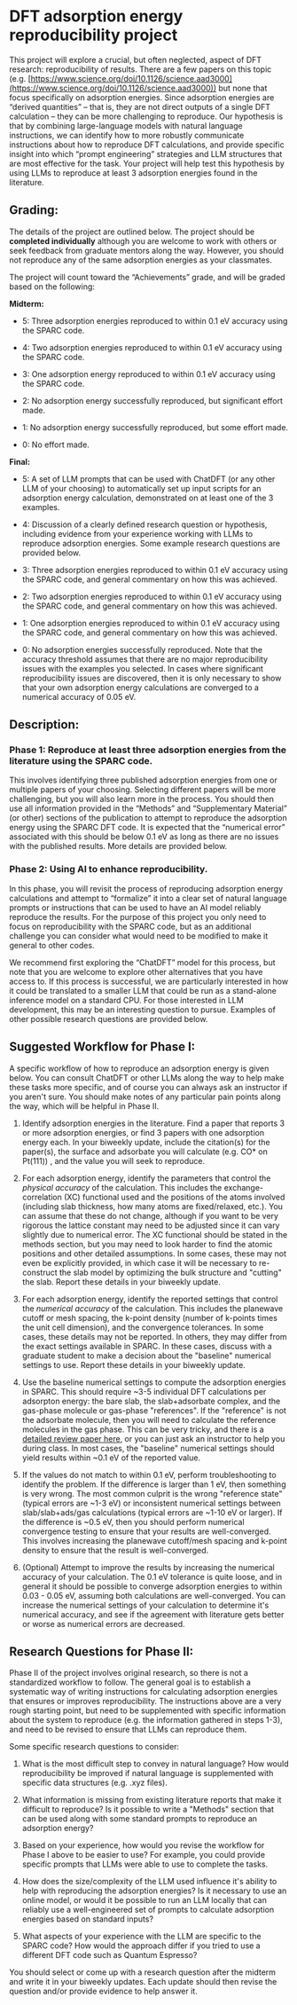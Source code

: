 # DFT adsorption energy reproducibility project

This project will explore a crucial, but often neglected, aspect of DFT research: reproducibility of results. There are a few papers on this topic (e.g.  [https://www.science.org/doi/10.1126/science.aad3000](https://www.science.org/doi/10.1126/science.aad3000)) but none that focus specifically on adsorption energies. Since adsorption energies are “derived quantities” – that is, they are not direct outputs of a single DFT calculation – they can be more challenging to reproduce. Our hypothesis is that by combining large-language models with natural language instructions, we can identify how to more robustly communicate instructions about how to reproduce DFT calculations, and provide specific insight into which “prompt engineering” strategies and LLM structures that are most effective for the task. Your project will help test this hypothesis by using LLMs to reproduce at least 3 adsorption energies found in the literature.

## Grading:

The details of the project are outlined below. The project should be **completed individually** although you are welcome to work with others or seek feedback from graduate mentors along the way. However, you should not reproduce any of the same adsorption energies as your classmates.

The project will count toward the “Achievements” grade, and will be graded based on the following:

**Midterm:**

-   5: Three adsorption energies reproduced to within 0.1 eV accuracy using the SPARC code.
    
-   4: Two adsorption energies reproduced to within 0.1 eV accuracy using the SPARC code.
    
-   3: One adsorption energy reproduced to within 0.1 eV accuracy using the SPARC code.
    
-   2: No adsorption energy successfully reproduced, but significant effort made.
    
-   1: No adsorption energy successfully reproduced, but some effort made.
    
-   0: No effort made.
    

**Final:**

-   5: A set of LLM prompts that can be used with ChatDFT (or any other LLM of your choosing) to automatically set up input scripts for an adsorption energy calculation, demonstrated on at least one of the 3 examples.
    
-   4: Discussion of a clearly defined research question or hypothesis, including evidence from your experience working with LLMs to reproduce adsorption energies. Some example research questions are provided below.
    
-   3: Three adsorption energies reproduced to within 0.1 eV accuracy using the SPARC code, and general commentary on how this was achieved.
    
-   2: Two adsorption energies reproduced to within 0.1 eV accuracy using the SPARC code, and general commentary on how this was achieved.
    
-   1: One adsorption energies reproduced to within 0.1 eV accuracy using the SPARC code, and general commentary on how this was achieved.
    
-   0: No adsorption energies successfully reproduced. Note that the accuracy threshold assumes that there are no major reproducibility issues with the examples you selected. In cases where significant reproducibility issues are discovered, then it is only necessary to show that your own adsorption energy calculations are converged to a numerical accuracy of 0.05 eV.
    

## Description:

### Phase 1: Reproduce at least three adsorption energies from the literature using the SPARC code.

This involves identifying three published adsorption energies from one or multiple papers of your choosing. Selecting different papers will be more challenging, but you will also learn more in the process. You should then use all information provided in the “Methods” and “Supplementary Material” (or other) sections of the publication to attempt to reproduce the adsorption energy using the SPARC DFT code. It is expected that the “numerical error” associated with this should be below 0.1 eV as long as there are no issues with the published results. More details are provided below.

### Phase 2: Using AI to enhance reproducibility.

In this phase, you will revisit the process of reproducing adsorption energy calculations and attempt to “formalize” it into a clear set of natural language prompts or instructions that can be used to have an AI model reliably reproduce the results. For the purpose of this project you only need to focus on reproducibility with the SPARC code, but as an additional challenge you can consider what would need to be modified to make it general to other codes.

We recommend first exploring the “ChatDFT” model for this process, but note that you are welcome to explore other alternatives that you have access to. If this process is successful, we are particularly interested in how it could be translated to a smaller LLM that could be run as a stand-alone inference model on a standard CPU. For those interested in LLM development, this may be an interesting question to pursue. Examples of other possible research questions are provided below.

## Suggested Workflow for Phase I:

A specific workflow of how to reproduce an adsorption energy is given below. You can consult ChatDFT or other LLMs along the way to help make these tasks more specific, and of course you can always ask an instructor if you aren't sure. You should make notes of any particular pain points along the way, which will be helpful in Phase II.

1) Identify adsorption energies in the literature. Find a paper that reports 3 or more adsorption energies, or find 3 papers with one adsorption energy each. In your biweekly update, include the citation(s) for the paper(s), the surface and adsorbate you will calculate (e.g. CO* on Pt(111)) , and the value you will seek to reproduce.

2) For each adsorption energy, identify the parameters that control the *physical accuracy* of the calculation. This includes the exchange-correlation (XC) functional used and the positions of the atoms involved (including slab thickness, how many atoms are fixed/relaxed, etc.). You can assume that these do not change, although if you want to be very rigorous the lattice constant may need to be adjusted since it can vary slightly due to numerical error. The XC functional should be stated in the methods section, but you may need to look harder to find the atomic positions and other detailed assumptions. In some cases, these may not even be explicitly provided, in which case it will be necessary to re-construct the slab model by optimizing the bulk structure and "cutting" the slab. Report these details in your biweekly update.

3) For each adsorption energy, identify the reported settings that control the *numerical accuracy* of the calculation. This includes the planewave cutoff or mesh spacing, the k-point density (number of k-points times the unit cell dimension), and  the convergence tolerances. In some cases, these details may not be reported. In others, they may differ from the exact settings available in SPARC. In these cases, discuss with a graduate student to make a decision about the "baseline" numerical settings to use. Report these details in your biweekly update.

4) Use the baseline numerical settings to compute the adsorption energies in SPARC. This should require ~3-5 individual DFT calculations per adsorpton energy: the bare slab, the slab+adsorbate complex, and the gas-phase molecule or gas-phase "references". If the "reference" is not the adsorbate molecule, then you will need to calculate the reference molecules in the gas phase. This can be very tricky, and there is a [detailed review paper here](https://pubs.rsc.org/en/content/articlehtml/2025/cs/d4cs00768a), or you can just ask an instructor to help you during class. In most cases, the "baseline" numerical settings should yield results within ~0.1 eV of the reported value.

5) If the values do not match to within 0.1 eV, perform troubleshooting to identify the problem. If the difference is larger than 1 eV, then something is very wrong. The most common culprit is the wrong "reference state" (typical errors are ~1-3 eV) or inconsistent numerical settings between slab/slab+ads/gas calculations (typical errors are ~1-10 eV or larger). If the difference is ~0.5 eV, then you should perform numerical convergence testing to ensure that your results are well-converged. This involves increasing the planewave cutoff/mesh spacing and k-point density to ensure that the result is well-converged.

6) (Optional) Attempt to improve the results by increasing the numerical accuracy of your calculation. The 0.1 eV tolerance is quite loose, and in general it should be possible to converge adsorption energies to within 0.03 - 0.05 eV, assuming both calculations are well-converged. You can increase the numerical settings of your calculation to determine it's numerical accuracy, and see if the agreement with literature gets better or worse as numerical errors are decreased.

## Research Questions for Phase II:

Phase II of the project involves original research, so there is not a standardized workflow to follow. The general goal is to establish a systematic way of writing instructions for calculating adsorption energies that ensures or improves reproducibility. The instructions above are a very rough starting point, but need to be supplemented with specific information about the system to reproduce (e.g. the information gathered in steps 1-3), and need to be revised to ensure that LLMs can reproduce them. 

Some specific research questions to consider:

1) What is the most difficult step to convey in natural language? How would reproducibility be improved if natural language is supplemented with specific data structures (e.g. .xyz files).

2) What information is missing from existing literature reports that make it difficult  to reproduce? Is it possible to write a "Methods" section that can be used along with some standard prompts to reproduce an adsorption energy?

3) Based on your experience, how would you revise the workflow for Phase I above to be easier to use? For example, you could provide specific prompts that LLMs were able to use to complete the tasks.

4) How does the size/complexity of the LLM used influence it's ability to help with reproducing the adsorption energies? Is it necessary to use an online model, or would it be possible to run an LLM locally that can reliably use a well-engineered set of prompts to calculate adsorption energies based on standard inputs?

5) What aspects of your experience with the LLM are specific to the SPARC code? How would the approach differ if you tried to use a different DFT code such as Quantum Espresso?

You should select or come up with a research question after the midterm and write it in your biweekly updates. Each update should then revise the question and/or provide evidence to help answer it.